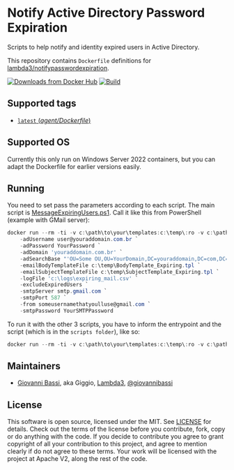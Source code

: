 # Notify Active Directory Password Expiration

Scripts to help notify and identity expired users in Active Directory.

This repository contains `Dockerfile` definitions for
[lambda3/notifypasswordexpiration](https://github.com/lambda3/notifypasswordexpiration).

[![Downloads from Docker Hub](https://img.shields.io/docker/pulls/lambda3/notifypasswordexpiration.svg)](https://registry.hub.docker.com/u/lambda3/notifypasswordexpiration)
[![Build](https://github.com/lambda3/notifypasswordexpiration/actions/workflows/build.yml/badge.svg?branch=main)](https://github.com/Lambda3/notifypasswordexpiration/actions/workflows/build.yml)

## Supported tags

- [`latest` (*agent/Dockerfile*)](https://github.com/Lambda3/notifypasswordexpiration/blob/main/Dockerfile)

## Supported OS

Currently this only run on Windows Server 2022 containers, but you can adapt the Dockerfile for earlier versions easily.

## Running

You need to set pass the parameters according to each script. The main script is
[MessageExpiringUsers.ps1](https://github.com/Lambda3/notifypasswordexpiration/blob/main/MessageExpiringUsers.ps1).
Call it like this from PowerShell (example with GMail server):

````powershell
docker run --rm -ti -v c:\path\to\your\templates:c:\temp\:ro -v c:\path\to\your\logs\:c:\logs\ lambda3/notifypasswordexpiration `
    -adUsername user@youraddomain.com.br `
    -adPassword YourPassword `
    -adDomain 'youraddomain.com.br' `
    -adSearchBase "'OU=Some OU,OU=YourDomain,DC=youraddomain,DC=com,DC=br'" `
    -emailBodyTemplateFile c:\temp\BodyTemplate_Expiring.tpl `
    -emailSubjectTemplateFile c:\temp\SubjectTemplate_Expiring.tpl `
    -logFile 'c:\logs\expiring_mail.csv' `
    -excludeExpiredUsers `
    -smtpServer smtp.gmail.com `
    -smtpPort 587 `
    -from someusernamethatyoulluse@gmail.com `
    -smtpPassword YourSMTPPassword
````

To run it with the other 3 scripts, you have to inform the entrypoint and the script (which is in the `scripts folder`), like so:

````powershell
docker run --rm -ti -v c:\path\to\your\templates:c:\temp\:ro -v c:\path\to\your\logs\:c:\logs\ --entrypoint powershell lambda3/notifypasswordexpiration c:\script\MessageExpiredUsers.ps1 (...other parameters)
````

## Maintainers

- [Giovanni Bassi](http://blog.lambda3.com.br/L3/giovannibassi/), aka Giggio, [Lambda3](http://www.lambda3.com.br), [@giovannibassi](https://twitter.com/giovannibassi)

## License

This software is open source, licensed under the MIT.
See [LICENSE](https://github.com/Lambda3/notifypasswordexpiration/blob/main/LICENSE) for details.
Check out the terms of the license before you contribute, fork, copy or do anything
with the code. If you decide to contribute you agree to grant copyright of all your contribution to this project, and agree to
mention clearly if do not agree to these terms. Your work will be licensed with the project at Apache V2, along the rest of the code.
